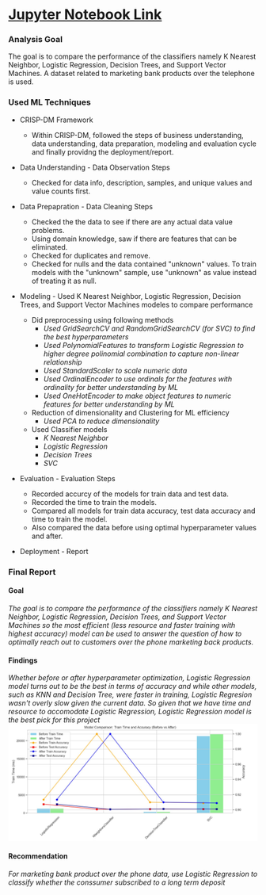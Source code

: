 # [Jupyter Notebook Link](https://github.com/nscys2025/B-AIML-PracticalApplication3/blob/main/prompt_III.ipynb)

### Analysis Goal
The goal is to compare the performance of the classifiers namely K Nearest Neighbor, Logistic Regression, Decision Trees, and Support Vector Machines.  A dataset related to marketing bank products over the telephone is used.  


### Used ML Techniques
- CRISP-DM Framework
    - Within CRISP-DM, followed the steps of business understanding, data understanding, data preparation, modeling and evaluation cycle and finally providng the deployment/report.

- Data Understanding - Data Observation Steps
    - Checked for data info, description, samples, and unique values and value counts first.

- Data Prepapration - Data Cleaning Steps
    - Checked the the data to see if there are any actual data value problems.
    - Using domain knowledge, saw if there are features that can be eliminated.
    - Checked for duplicates and remove. 
    - Checked for nulls and the data contained "unknown" values.  To train models with the "unknown" sample, use "unknown" as value instead of treating it as null.    

- Modeling - Used K Nearest Neighbor, Logistic Regression, Decision Trees, and Support Vector Machines modeles to compare performance 
    - Did preprocessing using following methods
        - *Used GridSearchCV and RandomGridSearchCV (for SVC) to find the best hyperparameters*
        - *Used PolynomialFeatures to transform Logistic Regression to higher degree polinomial combination to capture non-linear relationship*
        - *Used StandardScaler to scale numeric data*
        - *Used OrdinalEncoder to use ordinals for the features with ordinality for better understanding by ML*
        - *Used OneHotEncoder to make object features to numeric features for better understanding by ML*
    - Reduction of dimensionality and Clustering for ML efficiency
        - *Used PCA to reduce dimensionality*
    - Used Classifier models  
        - *K Nearest Neighbor*
        - *Logistic Regression*
        - *Decision Trees*
        - *SVC*

- Evaluation - Evaluation Steps
    - Recorded accurcy of the models for train data and test data.
    - Recorded the time to train the models.
    - Compared all models for train data accuracy, test data accuracy and time to train the model.
    - Also compared the data before using optimal hyperparameter values and after.
 
 - Deployment - Report

### Final Report

#### Goal
*The goal is to compare the performance of the classifiers namely K Nearest Neighbor, Logistic Regression, Decision Trees, and Support Vector Machines so the most efficient (less resource and faster training with highest accuracy) model can be used to answer the question of how to optimally reach out to customers over the phone marketing back products.*

#### Findings
*Whether before or after hyperparameter optimization, Logistic Regression model turns out to be the best in terms of accuracy and while other models, such as KNN and Decision Tree, were faster in training, Logistic Regresion wasn't overly slow given the current data.  So given that we have time and resource to accomodate Logistic Regression, Logistic Regression model is the best pick for this project* 
![alt text](data/test_result.jpg)

#### Recommendation
*For marketing bank product over the phone data, use Logistic Regression to classify whether the conssumer subscribed to a long term deposit*